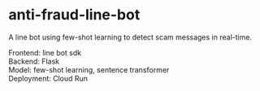 # anti-fraud-line-bot

A line bot using few-shot learning to detect scam messages in real-time. 

Frontend: line bot sdk\
Backend: Flask\
Model: few-shot learning, sentence transformer\
Deployment: Cloud Run
